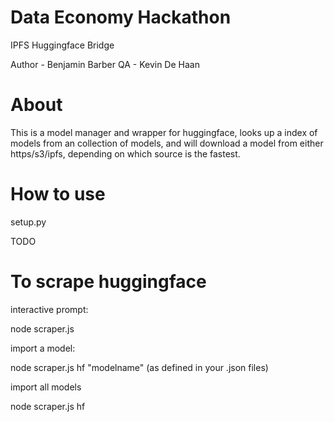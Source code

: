 # Data Economy Hackathon
IPFS Huggingface Bridge

Author - Benjamin Barber
QA - Kevin De Haan

# About

This is a model manager and wrapper for huggingface, looks up a index of models from an collection of models, and will download a model from either https/s3/ipfs, depending on which source is the fastest.

# How to use

setup.py

TODO

# To scrape huggingface

interactive prompt:

node scraper.js 

import a model:

node scraper.js hf "modelname" (as defined in your .json files)

import all models 

node scraper.js hf 